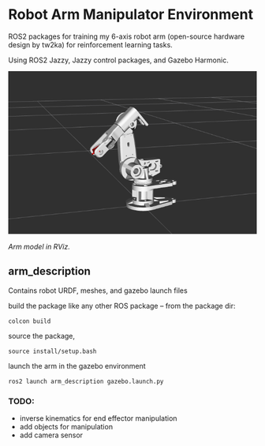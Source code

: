 # Robot Arm Manipulator Environment

ROS2 packages for training my 6-axis robot arm (open-source hardware design by tw2ka) for reinforcement learning tasks.

Using ROS2 Jazzy, Jazzy control packages, and Gazebo Harmonic. 

![arm rviz](./images/arm_rviz.png)

*Arm model in RViz.*

## arm_description
Contains robot URDF, meshes, and gazebo launch files

build the package like any other ROS package &ndash; from the package dir:
```
colcon build
```
source the package,
```
source install/setup.bash
```
launch the arm in the gazebo environment
```
ros2 launch arm_description gazebo.launch.py
```

### TODO:
- inverse kinematics for end effector manipulation
- add objects for manipulation
- add camera sensor
